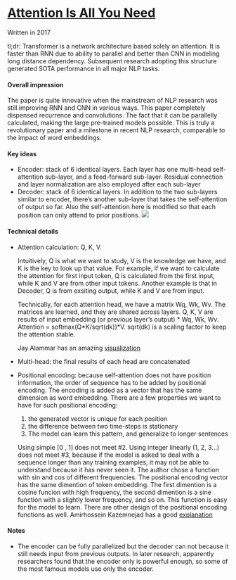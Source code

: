 # [Attention Is All You Need](https://arxiv.org/abs/1706.03762)

Written in 2017

tl;dr: Transformer is a network architecture based solely on attention. It is faster than RNN due to ability to parallel and better than CNN in modeling long distance dependency. Subsequent research adopting this structure generated SOTA performance in all major NLP tasks.  

#### Overall impression
The paper is quite innovative when the mainstream of NLP research was still improving RNN and CNN in various ways. This paper completely dispensed recurrence and convolutions. The fact that it can be parallelly calculated, making the large pre-trained models possible. This is truly a revolutionary paper and a milestone in recent NLP research, comparable to the impact of word embeddings.  

#### Key ideas
- Encoder: stack of 6 identical layers. Each layer has one multi-head self-attention sub-layer, and a feed-forward sub-layer. Residual connection and layer normalization are also employed after each sub-layer
- Decoder: stack of 6 identical layers. In addition to the two sub-layers similar to encoder, there’s another sub-layer that takes the self-attention of output so far. Also the self-attention here is modified so that each position can only attend to prior positions. 
![]( https://i0.wp.com/blog.exxactcorp.com/wp-content/uploads/2019/05/1_blSbN23mOGMZ_DWvTAcO1w.png)

#### Technical details
- Attention calculation: Q, K, V.

  Intuitively, Q is what we want to study, V is the knowledge we have, and K is the key to look up that value. For example, if we want to calculate the attention for first input token, Q is calculated from the first input, while K and V are from other input tokens. Another example is that in Decoder, Q is from exsiting output, while K and V are from input.

  Technically, for each attention head, we have a matrix Wq, Wk, Wv. The matrices are learned, and they are shared across layers. Q, K, V are results of input embedding (or previous layer’s output) * Wq, Wk, Wv.  Attention = softmax(Q*K/sqrt(dk))*V.  sqrt(dk) is a scaling factor to keep the attention stable.

  Jay Alammar has an amazing [visualization](http://jalammar.github.io/illustrated-transformer/)

- Multi-head: the final results of each head are concatenated 
- Positional encoding: because self-attention does not have position information, the order of sequence has to be added by positional encoding. The encoding is added as a vector that has the same dimension as word embedding. There are a few properties we want to have for such positional encoding:
  1. the generated vector is unique for each position
  2. the difference between two time-steps is stationary
  3.  The model can learn this pattern, and generalize to longer sentences
  
  Using simple [0 , 1] does not meet #2. Using integer linearly (1, 2, 3…) does not meet #3, because if the model is asked to deal with a sequence longer than any training examples, it may not be able to understand because it has never seen it. The author chose a function with sin and cos of different frequencies. The positional encoding vector has the same dimention of token embedding. The first dimention is a cosine funcion with high frequency, the second dimention is a sine function with a slightly lower frequency, and so on. This function is easy for the model to learn. There are other design of the positional encoding functions as well.
  Amirhossein Kazemnejad has a good [explanation](https://kazemnejad.com/blog/transformer_architecture_positional_encoding/)


#### Notes
- The encoder can be fully parallelized but the decoder can not because it still needs input from previous outputs. In later research, apparently researchers found that the encoder only is powerful enough, so some of the most famous models use only the encoder.
